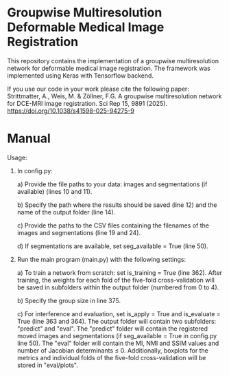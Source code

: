 # Groupwise Multiresolution Deformable Medical Image Registration
This repository contains the implementation of a groupwise multiresolution network for deformable medical image registration.
The framework was implemented using Keras with Tensorflow backend.

If you use our code in your work please cite the following paper:
Strittmatter, A., Weis, M. & Zöllner, F.G. A groupwise multiresolution network for DCE-MRI image registration. Sci Rep 15, 9891 (2025). https://doi.org/10.1038/s41598-025-94275-9

# Manual
Usage:
1. In config.py:
    
   a) Provide the file paths to your data: images and segmentations (if available) (lines 10 and 11).
   
   b) Specify the path where the results should be saved (line 12) and the name of the output folder (line 14).
   
   c) Provide the paths to the CSV files containing the filenames of the images and segmentations (line 19 and 24).
   
   d) If segmentations are available, set seg_available = True (line 50).
   
4. Run the main program (main.py) with the following settings:
   
   a) To train a network from scratch: set is_training = True (line 362). After training, the weights for each fold of the five-fold cross-validation will be saved in subfolders within the output folder (numbered from 0 to 4).

   b) Specify the group size in line 375.
   
   c) For interference and evaluation, set is_apply = True and is_evaluate = True (line 363 and 364). The output folder will contain two subfolders: "predict" and "eval". The "predict" folder will contain the registered moved images and segmentations (if seg_available = True in config.py line 50). The "eval" folder will contain the MI, NMI and SSIM values and number of Jacobian determinants ≤ 0. Additionally, boxplots for the metrics and individual folds of the five-fold cross-validation will be stored in "eval/plots".
   
